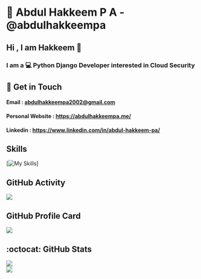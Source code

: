 # :bust_in_silhouette: Abdul Hakkeem P A - @abdulhakkeempa
<h2>Hi , I am Hakkeem 👋</h2> 


### I am a :computer: Python Django Developer interested in Cloud Security  
## :email: Get in Touch
#### Email : <a href="" >abdulhakkeempa2002@gmail.com</a>
#### Personal Website : <a href="" >https://abdulhakkeempa.me/</a>
#### Linkedin : <a href="" >https://www.linkedin.com/in/abdul-hakkeem-pa/</a>

## Skills
[![My Skills](https://skillicons.dev/icons?i=python,c,cpp,js,java,php,django,laravel,jquery,mysql,html,css,gcp,figma,bootstrap,latex,git,github&theme=dark)]

## GitHub Activity
![](https://github-readme-activity-graph.cyclic.app/graph?username=abdulhakkeempa&theme=cobalt)

## GitHub Profile Card
![](https://github-profile-summary-cards.vercel.app/api/cards/profile-details?username=abdulhakkeempa&theme=github_dark)

## :octocat: GitHub Stats
![](https://komarev.com/ghpvc/?username=hakkeempa&color=blue&style=for-the-badge)  
![](http://github-profile-summary-cards.vercel.app/api/cards/most-commit-language?username=abdulhakkeempa&theme=github_dark)



<!--
**hakkeempa/hakkeempa** is a ✨ _special_ ✨ repository because its `README.md` (this file) appears on your GitHub profile.

Here are some ideas to get you started:

- 🔭 I’m currently working on ...
- 🌱 I’m currently learning ...
- 👯 I’m looking to collaborate on ...
- 🤔 I’m looking for help with ...
- 💬 Ask me about ...
- 📫 How to reach me: ...
- 😄 Pronouns: ...
- ⚡ Fun fact: ...
-->
